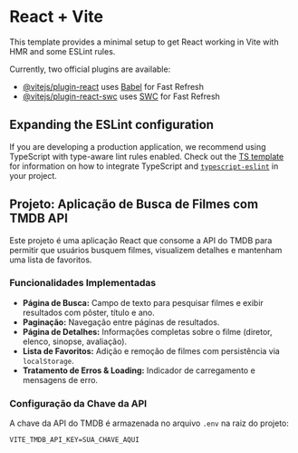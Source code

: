 # React + Vite

This template provides a minimal setup to get React working in Vite with HMR and some ESLint rules.

Currently, two official plugins are available:

- [@vitejs/plugin-react](https://github.com/vitejs/vite-plugin-react/blob/main/packages/plugin-react) uses [Babel](https://babeljs.io/) for Fast Refresh
- [@vitejs/plugin-react-swc](https://github.com/vitejs/vite-plugin-react/blob/main/packages/plugin-react-swc) uses [SWC](https://swc.rs/) for Fast Refresh

## Expanding the ESLint configuration

If you are developing a production application, we recommend using TypeScript with type-aware lint rules enabled. Check out the [TS template](https://github.com/vitejs/vite/tree/main/packages/create-vite/template-react-ts) for information on how to integrate TypeScript and [`typescript-eslint`](https://typescript-eslint.io) in your project.

## Projeto: Aplicação de Busca de Filmes com TMDB API

Este projeto é uma aplicação React que consome a API do TMDB para permitir que usuários busquem filmes, visualizem detalhes e mantenham uma lista de favoritos.

### Funcionalidades Implementadas
- **Página de Busca:** Campo de texto para pesquisar filmes e exibir resultados com pôster, título e ano.
- **Paginação:** Navegação entre páginas de resultados.
- **Página de Detalhes:** Informações completas sobre o filme (diretor, elenco, sinopse, avaliação).
- **Lista de Favoritos:** Adição e remoção de filmes com persistência via `localStorage`.
- **Tratamento de Erros & Loading:** Indicador de carregamento e mensagens de erro.

### Configuração da Chave da API
A chave da API do TMDB é armazenada no arquivo `.env` na raiz do projeto:

```env
VITE_TMDB_API_KEY=SUA_CHAVE_AQUI

